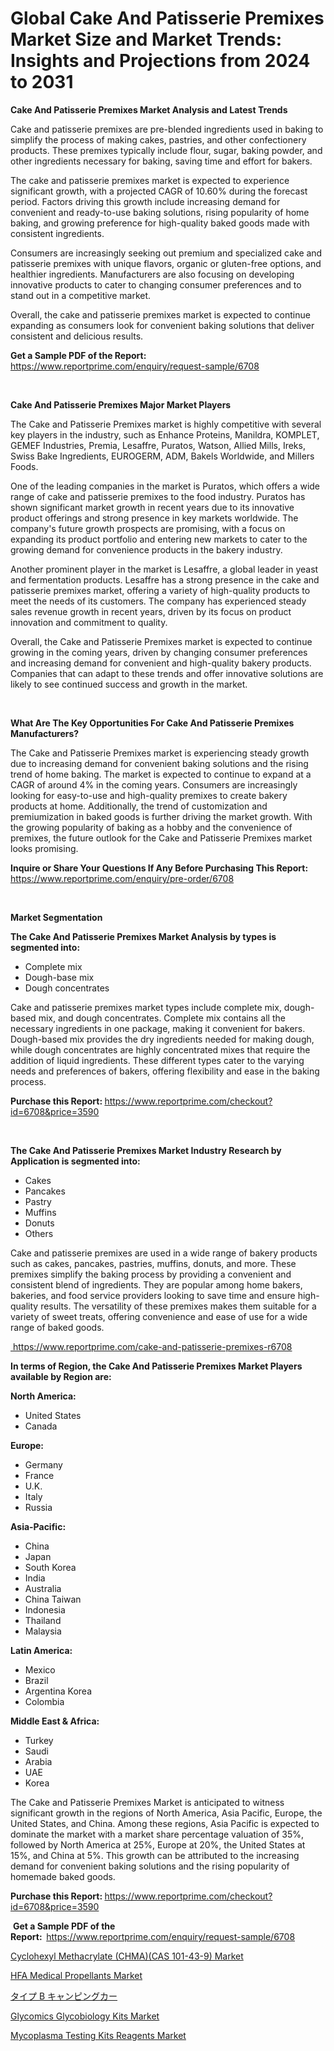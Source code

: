 <p><h1>Global Cake And Patisserie Premixes Market Size and Market Trends: Insights and Projections from 2024 to 2031</h1></p><p><strong>Cake And Patisserie Premixes Market Analysis and Latest Trends</strong></p>
<p><p>Cake and patisserie premixes are pre-blended ingredients used in baking to simplify the process of making cakes, pastries, and other confectionery products. These premixes typically include flour, sugar, baking powder, and other ingredients necessary for baking, saving time and effort for bakers.</p><p>The cake and patisserie premixes market is expected to experience significant growth, with a projected CAGR of 10.60% during the forecast period. Factors driving this growth include increasing demand for convenient and ready-to-use baking solutions, rising popularity of home baking, and growing preference for high-quality baked goods made with consistent ingredients.</p><p>Consumers are increasingly seeking out premium and specialized cake and patisserie premixes with unique flavors, organic or gluten-free options, and healthier ingredients. Manufacturers are also focusing on developing innovative products to cater to changing consumer preferences and to stand out in a competitive market.</p><p>Overall, the cake and patisserie premixes market is expected to continue expanding as consumers look for convenient baking solutions that deliver consistent and delicious results.</p></p>
<p><strong>Get a Sample PDF of the Report:&nbsp;</strong> <a href="https://www.reportprime.com/enquiry/request-sample/6708">https://www.reportprime.com/enquiry/request-sample/6708</a></p>
<p>&nbsp;</p>
<p><strong>Cake And Patisserie Premixes Major Market Players</strong></p>
<p><p>The Cake and Patisserie Premixes market is highly competitive with several key players in the industry, such as Enhance Proteins, Manildra, KOMPLET, GEMEF Industries, Premia, Lesaffre, Puratos, Watson, Allied Mills, Ireks, Swiss Bake Ingredients, EUROGERM, ADM, Bakels Worldwide, and Millers Foods.</p><p>One of the leading companies in the market is Puratos, which offers a wide range of cake and patisserie premixes to the food industry. Puratos has shown significant market growth in recent years due to its innovative product offerings and strong presence in key markets worldwide. The company's future growth prospects are promising, with a focus on expanding its product portfolio and entering new markets to cater to the growing demand for convenience products in the bakery industry.</p><p>Another prominent player in the market is Lesaffre, a global leader in yeast and fermentation products. Lesaffre has a strong presence in the cake and patisserie premixes market, offering a variety of high-quality products to meet the needs of its customers. The company has experienced steady sales revenue growth in recent years, driven by its focus on product innovation and commitment to quality.</p><p>Overall, the Cake and Patisserie Premixes market is expected to continue growing in the coming years, driven by changing consumer preferences and increasing demand for convenient and high-quality bakery products. Companies that can adapt to these trends and offer innovative solutions are likely to see continued success and growth in the market.</p></p>
<p>&nbsp;</p>
<p><strong>What Are The Key Opportunities For Cake And Patisserie Premixes Manufacturers?</strong></p>
<p><p>The Cake and Patisserie Premixes market is experiencing steady growth due to increasing demand for convenient baking solutions and the rising trend of home baking. The market is expected to continue to expand at a CAGR of around 4% in the coming years. Consumers are increasingly looking for easy-to-use and high-quality premixes to create bakery products at home. Additionally, the trend of customization and premiumization in baked goods is further driving the market growth. With the growing popularity of baking as a hobby and the convenience of premixes, the future outlook for the Cake and Patisserie Premixes market looks promising.</p></p>
<p><strong>Inquire or Share Your Questions If Any Before Purchasing This Report:</strong> <a href="https://www.reportprime.com/enquiry/pre-order/6708">https://www.reportprime.com/enquiry/pre-order/6708</a></p>
<p>&nbsp;</p>
<p><strong>Market Segmentation</strong></p>
<p><strong>The Cake And Patisserie Premixes Market Analysis by types is segmented into:</strong></p>
<p><ul><li>Complete mix</li><li>Dough-base mix</li><li>Dough concentrates</li></ul></p>
<p><p>Cake and patisserie premixes market types include complete mix, dough-based mix, and dough concentrates. Complete mix contains all the necessary ingredients in one package, making it convenient for bakers. Dough-based mix provides the dry ingredients needed for making dough, while dough concentrates are highly concentrated mixes that require the addition of liquid ingredients. These different types cater to the varying needs and preferences of bakers, offering flexibility and ease in the baking process.</p></p>
<p><strong>Purchase this Report:&nbsp;</strong><a href="https://www.reportprime.com/checkout?id=6708&price=3590">https://www.reportprime.com/checkout?id=6708&price=3590</a></p>
<p>&nbsp;</p>
<p><strong>The Cake And Patisserie Premixes Market Industry Research by Application is segmented into:</strong></p>
<p><ul><li>Cakes</li><li>Pancakes</li><li>Pastry</li><li>Muffins</li><li>Donuts</li><li>Others</li></ul></p>
<p><p>Cake and patisserie premixes are used in a wide range of bakery products such as cakes, pancakes, pastries, muffins, donuts, and more. These premixes simplify the baking process by providing a convenient and consistent blend of ingredients. They are popular among home bakers, bakeries, and food service providers looking to save time and ensure high-quality results. The versatility of these premixes makes them suitable for a variety of sweet treats, offering convenience and ease of use for a wide range of baked goods.</p></p>
<p><a href="https://www.reportprime.com/cake-and-patisserie-premixes-r6708">&nbsp;https://www.reportprime.com/cake-and-patisserie-premixes-r6708</a></p>
<p><strong>In terms of Region, the Cake And Patisserie Premixes Market Players available by Region are:</strong></p>
<p>
    <p> <strong> North America: </strong>
        <ul>
            <li>United States</li>
            <li>Canada</li>
        </ul>
        </p> 
    <p> <strong> Europe: </strong>
        <ul>
            <li>Germany</li>
            <li>France</li>
            <li>U.K.</li>
            <li>Italy</li>
            <li>Russia</li>
        </ul>
        </p> 
    <p> <strong> Asia-Pacific: </strong>
        <ul>
            <li>China</li>
            <li>Japan</li>
            <li>South Korea</li>
            <li>India</li>
            <li>Australia</li>
            <li>China Taiwan</li>
            <li>Indonesia</li>
            <li>Thailand</li>
            <li>Malaysia</li>
        </ul>
        </p> 
    <p> <strong> Latin America: </strong>
        <ul>
            <li>Mexico</li>
            <li>Brazil</li>
            <li>Argentina Korea</li>
            <li>Colombia</li>
        </ul>
        </p> 
    <p> <strong> Middle East & Africa: </strong>
        <ul>
            <li>Turkey</li>
            <li>Saudi</li>
            <li>Arabia</li>
            <li>UAE</li>
            <li>Korea</li>
        </ul>
    </p>
    </p>
<p><p>The Cake and Patisserie Premixes Market is anticipated to witness significant growth in the regions of North America, Asia Pacific, Europe, the United States, and China. Among these regions, Asia Pacific is expected to dominate the market with a market share percentage valuation of 35%, followed by North America at 25%, Europe at 20%, the United States at 15%, and China at 5%. This growth can be attributed to the increasing demand for convenient baking solutions and the rising popularity of homemade baked goods.</p></p>
<p><strong>Purchase this Report: </strong><a href="https://www.reportprime.com/checkout?id=6708&price=3590">https://www.reportprime.com/checkout?id=6708&price=3590</a></p>
<p>&nbsp;<strong>Get a Sample PDF of the Report:&nbsp;&nbsp;</strong><a href="https://www.reportprime.com/enquiry/request-sample/6708">https://www.reportprime.com/enquiry/request-sample/6708</a></p>
<p><strong></strong></p>
<p><p><a href="https://medium.com/@joanne.harris67856/cyclohexyl-methacrylate-chma-cas-101-43-9-market-global-market-insights-and-sales-trends-2024-b69b2c939ea9">Cyclohexyl Methacrylate (CHMA)(CAS 101-43-9) Market</a></p><p><a href="https://medium.com/@sean.peake0978/navigating-the-global-hfa-medical-propellants-market-landscape-trends-forecasts-and-impact-d79e055b2914">HFA Medical Propellants Market</a></p><p><a href="https://medium.com/@jasoniller59/%E3%82%BF%E3%82%A4%E3%83%97b-rv%E5%B8%82%E5%A0%B4%E3%81%AE%E8%A6%8F%E6%A8%A1-%E3%82%B7%E3%82%A7%E3%82%A2-%E3%83%88%E3%83%AC%E3%83%B3%E3%83%89%E5%88%86%E6%9E%90%E3%83%AC%E3%83%9D%E3%83%BC%E3%83%88-%E8%A3%BD%E5%93%81%E5%88%A5-%E9%AB%98%E5%BA%A6%E3%82%BF%E3%82%A4%E3%83%97-%E6%A8%99%E6%BA%96%E3%82%BF%E3%82%A4%E3%83%97-%E3%81%8A%E3%82%88%E3%81%B3%E3%82%BB%E3%82%B0%E3%83%A1%E3%83%B3%E3%83%88%E4%BA%88%E6%B8%AC-2024%E5%B9%B4-2031%E5%B9%B4-32f465a0f33c">タイプ B キャンピングカー</a></p><p><a href="https://issuu.com/reportprime-2/docs/glycomics-glycobiology-kits-market-size-2030.pptx">Glycomics Glycobiology Kits Market</a></p><p><a href="https://issuu.com/reportprime-2/docs/mycoplasma-testing-kits-reagents-market-size-2030.">Mycoplasma Testing Kits Reagents Market</a></p></p>